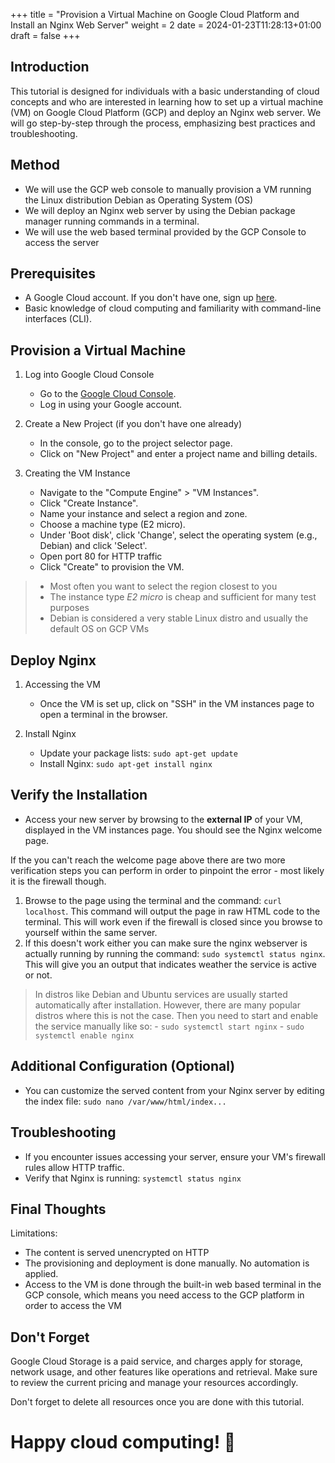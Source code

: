 +++
title = "Provision a Virtual Machine on Google Cloud Platform and Install an Nginx Web Server"
weight = 2
date = 2024-01-23T11:28:13+01:00
draft = false
+++

## Introduction

This tutorial is designed for individuals with a basic understanding of cloud concepts and who are interested in learning how to set up a virtual machine (VM) on Google Cloud Platform (GCP) and deploy an Nginx web server. We will go step-by-step through the process, emphasizing best practices and troubleshooting.

## Method

- We will use the GCP web console to manually provision a VM running the Linux distribution Debian as Operating System (OS)
- We will deploy an Nginx web server by using the Debian package manager running commands in a terminal.
- We will use the web based terminal provided by the GCP Console to access the server

## Prerequisites

- A Google Cloud account. If you don't have one, sign up [here](https://cloud.google.com/).
- Basic knowledge of cloud computing and familiarity with command-line interfaces (CLI).

## Provision a Virtual Machine

1. Log into Google Cloud Console
	- Go to the [Google Cloud Console](https://console.cloud.google.com/).
	- Log in using your Google account.

2. Create a New Project (if you don't have one already)
	- In the console, go to the project selector page.
	- Click on "New Project" and enter a project name and billing details.

3. Creating the VM Instance
	- Navigate to the "Compute Engine" > "VM Instances".
	- Click "Create Instance".
	- Name your instance and select a region and zone.
	- Choose a machine type (E2 micro).
	- Under 'Boot disk', click 'Change', select the operating system (e.g., Debian) and click 'Select'.
	- Open port 80 for HTTP traffic
	- Click "Create" to provision the VM.

> - Most often you want to select the region closest to you
> - The instance type _E2 micro_ is cheap and sufficient for many test purposes
> - Debian is considered a very stable Linux distro and usually the default OS on GCP VMs
## Deploy Nginx

1. Accessing the VM
	- Once the VM is set up, click on "SSH" in the VM instances page to open a terminal in the browser.

2. Install Nginx
	- Update your package lists: `sudo apt-get update`
	- Install Nginx: `sudo apt-get install nginx`

## Verify the Installation

- Access your new server by browsing to the **external IP** of your VM, displayed in the VM instances page. You should see the Nginx welcome page.

If the you can't reach the welcome page above there are two more verification steps you can perform in order to pinpoint the error - most likely it is the firewall though.

1. Browse to the page using the terminal and the command: `curl localhost`. This command will output the page in raw HTML code to the terminal. This will work even if the firewall is closed since you browse to yourself within the same server.
2. If this doesn't work either you can make sure the nginx webserver is actually running by running the command: `sudo systemctl status nginx`. This will give you an output that indicates weather the service is active or not.

> In distros like Debian and Ubuntu services are usually started automatically after installation. However, there are many popular distros where this is not the case. Then you need to start and enable the service manually like so:
	- `sudo systemctl start nginx`
	- `sudo systemctl enable nginx`
## Additional Configuration (Optional)

- You can customize the served content from your Nginx server by editing the index file:
	`sudo nano /var/www/html/index...`

## Troubleshooting

- If you encounter issues accessing your server, ensure your VM's firewall rules allow HTTP traffic.
- Verify that Nginx is running: 
	`systemctl status nginx`

## Final Thoughts

Limitations: 
- The content is served unencrypted on HTTP
- The provisioning and deployment is done manually. No automation is applied.
- Access to the VM is done through the built-in web based terminal in the GCP console, which means you need access to the GCP platform in order to access the VM

## Don't Forget

Google Cloud Storage is a paid service, and charges apply for storage, network usage, and other features like operations and retrieval. Make sure to review the current pricing and manage your resources accordingly.

Don't forget to delete all resources once you are done with this tutorial.

# Happy cloud computing! 🚀